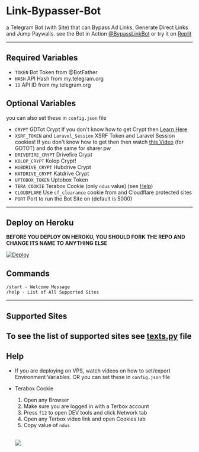 # Link-Bypasser-Bot

a Telegram Bot (with Site) that can Bypass Ad Links, Generate Direct Links and Jump Paywalls. see the Bot in Action [@BypassLinkBot](https://t.me/BypassLinkBot) or try it on [Replit](https://replit.com/@bipinkrish/Link-Bypasser#app.py)

---

## Required Variables

- `TOKEN` Bot Token from @BotFather
- `HASH` API Hash from my.telegram.org
- `ID` API ID from my.telegram.org

## Optional Variables 
you can also set these in `config.json` file

- `CRYPT` GDTot Crypt If you don't know how to get Crypt then [Learn Here](https://www.youtube.com/watch?v=EfZ29CotRSU)
- `XSRF_TOKEN` and `Laravel_Session` XSRF Token and Laravel Session cookies! If you don't know how to get then then watch [this Video](https://www.youtube.com/watch?v=EfZ29CotRSU) (for GDTOT) and do the same for sharer.pw
- `DRIVEFIRE_CRYPT` Drivefire Crypt
- `KOLOP_CRYPT`  Kolop Crypt!
- `HUBDRIVE_CRYPT` Hubdrive Crypt
- `KATDRIVE_CRYPT` Katdrive Crypt
- `UPTOBOX_TOKEN` Uptobox Token
- `TERA_COOKIE` Terabox Cookie (only `ndus` value) (see [Help](#help))
- `CLOUDFLARE` Use `cf_clearance` cookie from and Cloudflare protected sites
- `PORT` Port to run the Bot Site on (default is 5000)
---
## Deploy on Heroku
**BEFORE YOU DEPLOY ON HEROKU, YOU SHOULD FORK THE REPO AND CHANGE ITS NAME TO ANYTHING ELSE**<br>

[![Deploy](https://www.herokucdn.com/deploy/button.svg)](https://heroku.com/deploy?template=https://github.com/ammaralimoder/Lkbpas)</br>

## Commands

```
/start - Welcome Message
/help - List of All Supported Sites

```

---
## Supported Sites
To see the list of supported sites see [texts.py](https://github.com/bipinkrish/Link-Bypasser-Bot/blob/main/texts.py) file
---
## Help
* If you are deploying on VPS, watch videos on how to set/export Environment Variables. OR you can set these in `config.json` file
* Terabox Cookie

    1. Open any Browser
    2. Make sure you are logged in with a Terbox account
    3. Press `f12` to open DEV tools and click Network tab
    4. Open any Terbox video link and open Cookies tab
    5. Copy value of `ndus`
   
   <br>

   ![](https://i.ibb.co/hHBZM5m/Screenshot-113.png)
